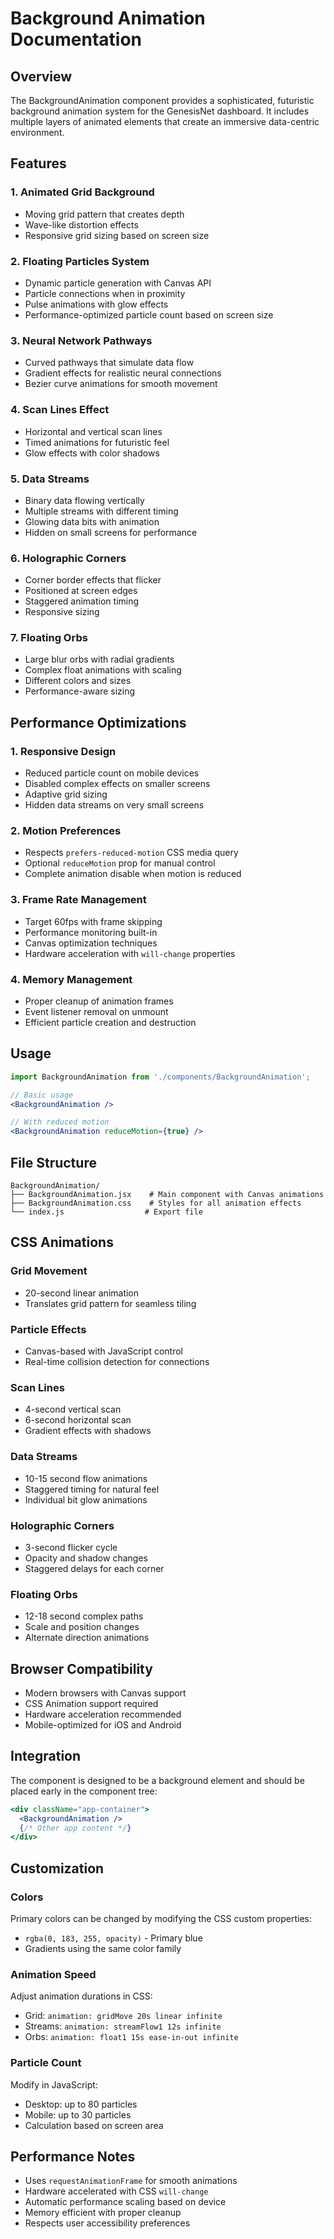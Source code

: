 # Background Animation Documentation

## Overview
The BackgroundAnimation component provides a sophisticated, futuristic background animation system for the GenesisNet dashboard. It includes multiple layers of animated elements that create an immersive data-centric environment.

## Features

### 1. **Animated Grid Background**
- Moving grid pattern that creates depth
- Wave-like distortion effects
- Responsive grid sizing based on screen size

### 2. **Floating Particles System**
- Dynamic particle generation with Canvas API
- Particle connections when in proximity
- Pulse animations with glow effects
- Performance-optimized particle count based on screen size

### 3. **Neural Network Pathways**
- Curved pathways that simulate data flow
- Gradient effects for realistic neural connections
- Bezier curve animations for smooth movement

### 4. **Scan Lines Effect**
- Horizontal and vertical scan lines
- Timed animations for futuristic feel
- Glow effects with color shadows

### 5. **Data Streams**
- Binary data flowing vertically
- Multiple streams with different timing
- Glowing data bits with animation
- Hidden on small screens for performance

### 6. **Holographic Corners**
- Corner border effects that flicker
- Positioned at screen edges
- Staggered animation timing
- Responsive sizing

### 7. **Floating Orbs**
- Large blur orbs with radial gradients
- Complex float animations with scaling
- Different colors and sizes
- Performance-aware sizing

## Performance Optimizations

### 1. **Responsive Design**
- Reduced particle count on mobile devices
- Disabled complex effects on smaller screens
- Adaptive grid sizing
- Hidden data streams on very small screens

### 2. **Motion Preferences**
- Respects `prefers-reduced-motion` CSS media query
- Optional `reduceMotion` prop for manual control
- Complete animation disable when motion is reduced

### 3. **Frame Rate Management**
- Target 60fps with frame skipping
- Performance monitoring built-in
- Canvas optimization techniques
- Hardware acceleration with `will-change` properties

### 4. **Memory Management**
- Proper cleanup of animation frames
- Event listener removal on unmount
- Efficient particle creation and destruction

## Usage

```jsx
import BackgroundAnimation from './components/BackgroundAnimation';

// Basic usage
<BackgroundAnimation />

// With reduced motion
<BackgroundAnimation reduceMotion={true} />
```

## File Structure

```
BackgroundAnimation/
├── BackgroundAnimation.jsx    # Main component with Canvas animations
├── BackgroundAnimation.css    # Styles for all animation effects
└── index.js                  # Export file
```

## CSS Animations

### Grid Movement
- 20-second linear animation
- Translates grid pattern for seamless tiling

### Particle Effects
- Canvas-based with JavaScript control
- Real-time collision detection for connections

### Scan Lines
- 4-second vertical scan
- 6-second horizontal scan
- Gradient effects with shadows

### Data Streams
- 10-15 second flow animations
- Staggered timing for natural feel
- Individual bit glow animations

### Holographic Corners
- 3-second flicker cycle
- Opacity and shadow changes
- Staggered delays for each corner

### Floating Orbs
- 12-18 second complex paths
- Scale and position changes
- Alternate direction animations

## Browser Compatibility

- Modern browsers with Canvas support
- CSS Animation support required
- Hardware acceleration recommended
- Mobile-optimized for iOS and Android

## Integration

The component is designed to be a background element and should be placed early in the component tree:

```jsx
<div className="app-container">
  <BackgroundAnimation />
  {/* Other app content */}
</div>
```

## Customization

### Colors
Primary colors can be changed by modifying the CSS custom properties:
- `rgba(0, 183, 255, opacity)` - Primary blue
- Gradients using the same color family

### Animation Speed
Adjust animation durations in CSS:
- Grid: `animation: gridMove 20s linear infinite`
- Streams: `animation: streamFlow1 12s infinite`
- Orbs: `animation: float1 15s ease-in-out infinite`

### Particle Count
Modify in JavaScript:
- Desktop: up to 80 particles
- Mobile: up to 30 particles
- Calculation based on screen area

## Performance Notes

- Uses `requestAnimationFrame` for smooth animations
- Hardware accelerated with CSS `will-change`
- Automatic performance scaling based on device
- Memory efficient with proper cleanup
- Respects user accessibility preferences
